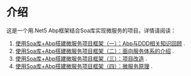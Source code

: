 # 介绍

这是一个用.Net5 Abp框架结合Soa库实现微服务的项目。详情请阅读：

1. [使用Soa库+Abp搭建微服务项目框架（一）：Abp与DDD相关知识回顾](https://blog.csdn.net/jevonsflash/article/details/120830747) .
2. [使用Soa库+Abp搭建微服务项目框架（二）：面向服务体系的介绍](https://blog.csdn.net/jevonsflash/article/details/120841700) .
2. [使用Soa库+Abp搭建微服务项目框架（三）：项目改造](https://blog.csdn.net/jevonsflash/article/details/120839802) .
2. [使用Soa库+Abp搭建微服务项目框架（四）：微服务原理](https://blog.csdn.net/jevonsflash/article/details/120850141) .
 
